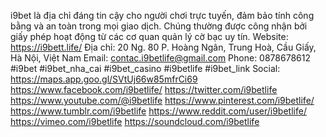 i9bet là địa chỉ đáng tin cậy cho người chơi trực tuyến, đảm bảo tính công bằng và an toàn trong mọi giao dịch. Chúng thường được công nhận bởi giấy phép hoạt động từ các cơ quan quản lý cờ bạc uy tín.
Website: https://i9bett.life/
Địa chỉ: 20 Ng. 80 P. Hoàng Ngân, Trung Hoà, Cầu Giấy, Hà Nội, Việt Nam
Email: contac.i9betlife@gmail.com
Phone: 0878678612
#i9bet #i9bet_nha_cai #i9bet_casino #i9betlife #i9bet_link
Social:
https://maps.app.goo.gl/SVtUj66w85mfrCi69
https://www.facebook.com/i9betlife/
https://twitter.com/i9betlife
https://www.youtube.com/@i9betlife
https://www.pinterest.com/i9betlife/
https://www.tumblr.com/i9betlife
https://www.reddit.com/user/i9betlife/
https://vimeo.com/i9betlife
https://soundcloud.com/i9betlife
